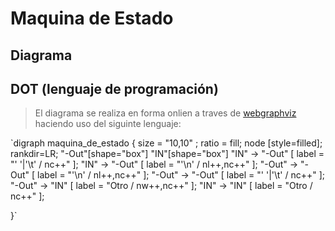 Maquina de Estado
=================

Diagrama 
--------

## DOT (lenguaje de programación)
> El diagrama se realiza en forma onlien a traves de [webgraphviz](http://www.webgraphviz.com/) haciendo uso del siguinte lenguaje:

`digraph maquina_de_estado {
size = "10,10" ;
ratio = fill;
node [style=filled];
	rankdir=LR;
	"-Out"[shape="box"] "IN"[shape="box"]
	"IN" -> "-Out" [ label = "' '|'\\t' / nc++" ];
	"IN" -> "-Out" [ label = "'\\n' / nl++,nc++" ];
	"-Out" -> "-Out" [ label = "'\\n' / nl++,nc++" ];
	"-Out" -> "-Out" [ label = "' '|'\\t' / nc++" ];
        "-Out" -> "IN" [ label = "Otro / nw++,nc++" ];
	"IN" -> "IN" [ label = "Otro / nc++" ];

}`

